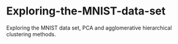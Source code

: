 # Exploring-the-MNIST-data-set

Exploring the MNIST data set, PCA and agglomerative hierarchical clustering methods.
